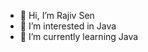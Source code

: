- 👋 Hi, I’m Rajiv Sen
- 👀 I’m interested in Java
- 🌱 I’m currently learning Java



<!---
rajivsen511/rajivsen511 is a ✨ special ✨ repository because its `README.md` (this file) appears on your GitHub profile.
You can click the Preview link to take a look at your changes.
--->
